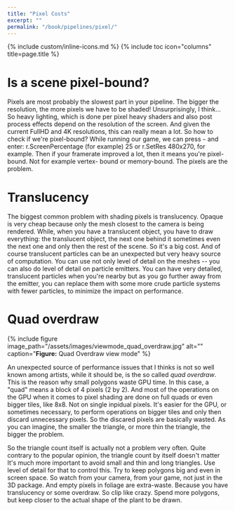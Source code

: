 ```yaml
---
title: "Pixel Costs"
excerpt: ""
permalink: "/book/pipelines/pixel/"
---
```


{% include custom/inline-icons.md %}
{% include toc icon="columns" title=page.title %}

# Is a scene pixel-bound?

Pixels are most probably the slowest part in your pipeline. The bigger the resolution, the more pixels we have to be shaded! Unsurprisingly, I think... So heavy lighting, which is done per pixel heavy shaders and also post process effects depend on the resolution of the screen. And given the current FullHD and 4K resolutions, this can really mean a lot. So how to check if we're pixel-bound? While running our game, we can press `~` and enter: r.ScreenPercentage (for example) 25 or r.SetRes 480x270, for example. Then if your framerate improved a lot, then it means you're pixel-bound. Not for example vertex- bound or memory-bound. The pixels are the problem.

# Translucency

The biggest common problem with shading pixels is translucency. Opaque is very cheap because only the mesh closest to the camera is being rendered. While, when you have a translucent object, you have to draw everything: the translucent object, the next one behind it sometimes even the next one and only then the rest of the scene. So it's a big cost. And of course translucent particles can be an unexpected but very heavy source of computation. You can use not only level of detail on the meshes -- you can also do level of detail on particle emitters. You can have very detailed, translucent particles when you're nearby but as you go further away from the emitter, you can replace them with some more crude particle systems with fewer particles, to minimize the impact on performance.

# Quad overdraw

{% include figure image_path="/assets/images/viewmode_quad_overdraw.jpg" alt="" caption="__Figure:__ Quad Overdraw view mode" %}

An unexpected source of performance issues that I thinks is not so well known among artists, while it should be, is the so called _quad overdraw_. This is the reason why small polygons waste GPU time. In this case, a "quad" means a block of 4 pixels (2 by 2). And most of the operations on the GPU when it comes to pixel shading are done on full quads or even bigger tiles, like 8x8. Not on single inpidual pixels. It's easier for the GPU, or sometimes necessary, to perform operations on bigger tiles and only then discard unnecessary pixels. So the discared pixels are basically wasted. As you can imagine, the smaller the triangle, or more thin the triangle, the bigger the problem.

So the triangle count itself is actually not a problem very often. Quite contrary to the popular opinion, the triangle count by itself doesn't matter It's much more important to avoid small and thin and long triangles. Use level of detail for that to control this. Try to keep polygons big and even in screen space. So watch from your camera, from your game, not just in the 3D package. And empty pixels in foliage are extra-waste. Because you have translucency or some overdraw. So clip like crazy. Spend more polygons, but keep closer to the actual shape of the plant to be drawn.
